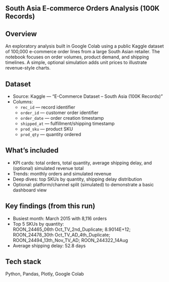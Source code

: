 ## South Asia E-commerce Orders Analysis (100K Records)

## Overview
An exploratory analysis built in Google Colab using a public Kaggle dataset of 100,000 e-commerce order lines from a large South Asian retailer. The notebook focuses on order volumes, product demand, and shipping timelines. A simple, optional simulation adds unit prices to illustrate revenue-style charts.

## Dataset
- Source: Kaggle — “E-Commerce Dataset – South Asia (100K Records)”
- Columns:
  - `rec_id` — record identifier
  - `order_id` — customer order identifier
  - `order_date` — order creation timestamp
  - `shipped_at` — fulfillment/shipping timestamp
  - `prod_sku` — product SKU
  - `prod_qty` — quantity ordered

## What’s included
- KPI cards: total orders, total quantity, average shipping delay, and (optional) simulated revenue total
- Trends: monthly orders and simulated revenue
- Deep dives: top SKUs by quantity, shipping delay distribution
- Optional: platform/channel split (simulated) to demonstrate a basic dashboard view

## Key findings (from this run)
- Busiest month: March 2015 with 8,116 orders
- Top 5 SKUs by quantity:  
  ROON_24465_06th Oct_TV_2nd_Duplicate; 8.9014E+12; ROON_24478_30th Oct_TV_AD_4th_Duplicate; ROON_24494_13th_Nov_TV_AD; ROON_244322_14Aug
- Average shipping delay: 52.8 days

## Tech stack
Python, Pandas, Plotly, Google Colab
